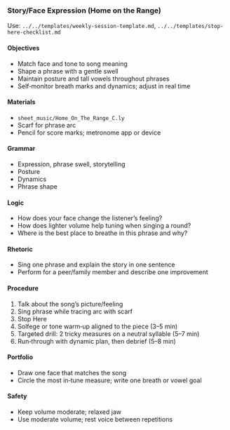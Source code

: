 ### Story/Face Expression (Home on the Range)

Use: `../../templates/weekly-session-template.md`, `../../templates/stop-here-checklist.md`

#### Objectives
- Match face and tone to song meaning
- Shape a phrase with a gentle swell
- Maintain posture and tall vowels throughout phrases
- Self‑monitor breath marks and dynamics; adjust in real time

#### Materials
- `sheet_music/Home_On_The_Range_C.ly`
- Scarf for phrase arc
- Pencil for score marks; metronome app or device

#### Grammar
- Expression, phrase swell, storytelling
- Posture
- Dynamics
- Phrase shape

#### Logic
- How does your face change the listener’s feeling?
- How does lighter volume help tuning when singing a round?
- Where is the best place to breathe in this phrase and why?

#### Rhetoric
- Sing one phrase and explain the story in one sentence
- Perform for a peer/family member and describe one improvement

#### Procedure
1) Talk about the song’s picture/feeling
2) Sing phrase while tracing arc with scarf
3) Stop Here
4) Solfege or tone warm‑up aligned to the piece (3–5 min)
5) Targeted drill: 2 tricky measures on a neutral syllable (5–7 min)
6) Run‑through with dynamic plan, then debrief (5–8 min)

#### Portfolio
- Draw one face that matches the song
- Circle the most in‑tune measure; write one breath or vowel goal

#### Safety
- Keep volume moderate; relaxed jaw
- Use moderate volume; rest voice between repetitions

<!-- enriched: v1 -->
